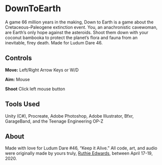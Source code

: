 # DownToEarth
A game 66 million years in the making, Down to Earth is a game about the Cretaceous–Paleogene extinction event. You, an anachronistic cavewoman, are Earth’s only hope against the asteroids. Shoot them down with your coconut bambooka to protect the planet’s flora and fauna from an inevitable, firey death. Made for Ludum Dare 46.

## Controls

**Move:** Left/Right Arrow Keys or W/D

**Aim:** Mouse

**Shoot** Click left mouse button


## Tools Used

Unity (C#), Procreate, Adobe Photoshop, Adobe Illustrator, Bfxr, GarageBand, and the Teenage Engineering OP-Z

## About

Made with love for Ludum Dare #46, “Keep it Alive.” All code, art, and audio were originally made by yours truly, [Ruthie Edwards](ruthieswebsite.com/), between April 17-19, 2020.


